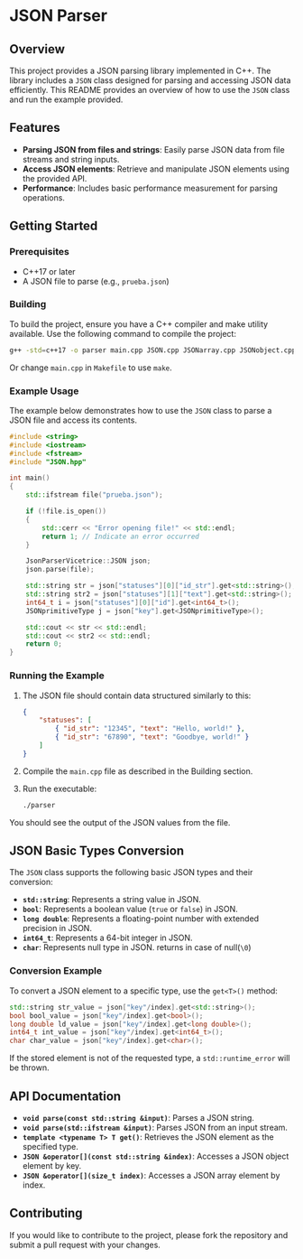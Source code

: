 
# JSON Parser

## Overview

This project provides a JSON parsing library implemented in C++. The library includes a `JSON` class designed for parsing and accessing JSON data efficiently. This README provides an overview of how to use the `JSON` class and run the example provided.

## Features

- **Parsing JSON from files and strings**: Easily parse JSON data from file streams and string inputs.
- **Access JSON elements**: Retrieve and manipulate JSON elements using the provided API.
- **Performance**: Includes basic performance measurement for parsing operations.

## Getting Started

### Prerequisites

- C++17 or later
- A JSON file to parse (e.g., `prueba.json`)

### Building

To build the project, ensure you have a C++ compiler and make utility available. Use the following command to compile the project:

```bash
g++ -std=c++17 -o parser main.cpp JSON.cpp JSONarray.cpp JSONobject.cpp JSONstruct.cpp
```
Or change `main.cpp` in `Makefile` to use `make`. 

### Example Usage

The example below demonstrates how to use the `JSON` class to parse a JSON file and access its contents. 

```cpp
#include <string>
#include <iostream>
#include <fstream>
#include "JSON.hpp"

int main()
{
    std::ifstream file("prueba.json");

    if (!file.is_open())
    {
        std::cerr << "Error opening file!" << std::endl;
        return 1; // Indicate an error occurred
    }

    JsonParserVicetrice::JSON json;
    json.parse(file);

    std::string str = json["statuses"][0]["id_str"].get<std::string>();
    std::string str2 = json["statuses"][1]["text"].get<std::string>();
    int64_t i = json["statuses"][0]["id"].get<int64_t>();
    JSONprimitiveType j = json["key"].get<JSONprimitiveType>();

    std::cout << str << std::endl;
    std::cout << str2 << std::endl;
    return 0;
}
```

### Running the Example

1. The JSON file should contain data structured similarly to this:

   ```json
   {
       "statuses": [
           { "id_str": "12345", "text": "Hello, world!" },
           { "id_str": "67890", "text": "Goodbye, world!" }
       ]
   }
   ```

2. Compile the `main.cpp` file as described in the Building section.

3. Run the executable:

   ```bash
   ./parser
   ```

You should see the output of the JSON values from the file.

## JSON Basic Types Conversion

The `JSON` class supports the following basic JSON types and their conversion:

- **`std::string`**: Represents a string value in JSON.
- **`bool`**: Represents a boolean value (`true` or `false`) in JSON.
- **`long double`**: Represents a floating-point number with extended precision in JSON.
- **`int64_t`**: Represents a 64-bit integer in JSON.
- **`char`**: Represents null type in JSON. returns in case of null(`\0`)

### Conversion Example

To convert a JSON element to a specific type, use the `get<T>()` method:

```cpp
std::string str_value = json["key"/index].get<std::string>();
bool bool_value = json["key"/index].get<bool>();
long double ld_value = json["key"/index].get<long double>();
int64_t int_value = json["key"/index].get<int64_t>();
char char_value = json["key"/index].get<char>();
```

If the stored element is not of the requested type, a `std::runtime_error` will be thrown.


## API Documentation

- **`void parse(const std::string &input)`**: Parses a JSON string.
- **`void parse(std::ifstream &input)`**: Parses JSON from an input stream.
- **`template <typename T> T get()`**: Retrieves the JSON element as the specified type.
- **`JSON &operator[](const std::string &index)`**: Accesses a JSON object element by key.
- **`JSON &operator[](size_t index)`**: Accesses a JSON array element by index.

## Contributing

If you would like to contribute to the project, please fork the repository and submit a pull request with your changes.
